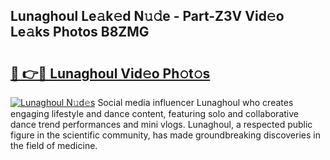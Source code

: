 ## Lunaghoul Le𝚊k𝚎d N𝚞𝚍e - Part-Z3V Vid𝚎o Le𝚊ks Photos B8ZMG

# <h2><a href="http://fbbxhz.evod.top/?m=Lunaghoul">🔗 👉🔴 Lunaghoul Vid𝚎o Ph𝚘t𝚘s</a></h2>

[![Lunaghoul N𝚞d𝚎s](https://i.imgur.com/8V9OHl7.gif)](http://fbbxhz.evod.top/?m=Lunaghoul)
Social media influencer Lunaghoul who creates engaging lifestyle and dance content, featuring solo and collaborative dance trend performances and mini vlogs. Lunaghoul, a respected public figure in the scientific community, has made groundbreaking discoveries in the field of medicine. 
